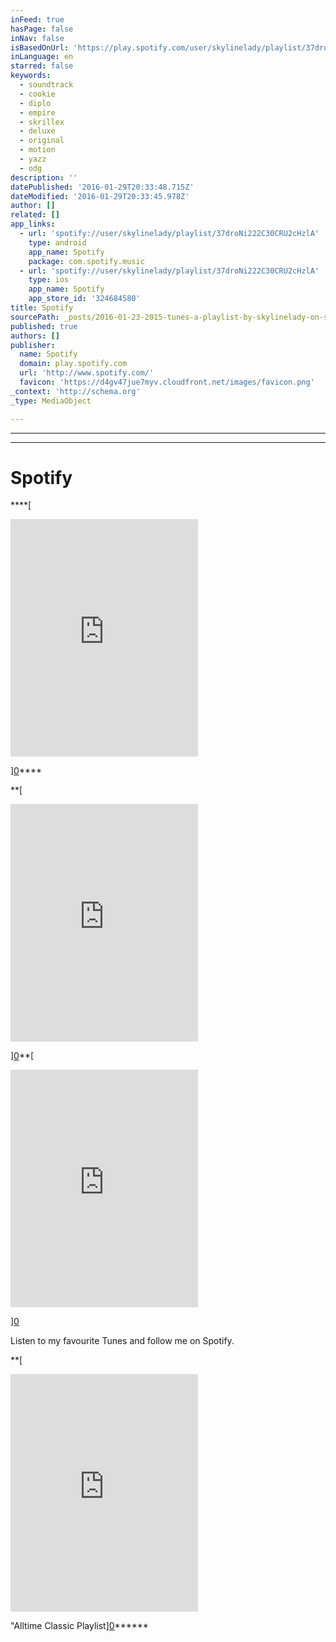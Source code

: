 ```yaml
---
inFeed: true
hasPage: false
inNav: false
isBasedOnUrl: 'https://play.spotify.com/user/skylinelady/playlist/37droNi222C30CRU2cHzlA?play=true&utm_source=open.spotify.com&utm_medium=open'
inLanguage: en
starred: false
keywords:
  - soundtrack
  - cookie
  - diplo
  - empire
  - skrillex
  - deluxe
  - original
  - motion
  - yazz
  - odg
description: ''
datePublished: '2016-01-29T20:33:48.715Z'
dateModified: '2016-01-29T20:33:45.978Z'
author: []
related: []
app_links:
  - url: 'spotify://user/skylinelady/playlist/37droNi222C30CRU2cHzlA'
    type: android
    app_name: Spotify
    package: com.spotify.music
  - url: 'spotify://user/skylinelady/playlist/37droNi222C30CRU2cHzlA'
    type: ios
    app_name: Spotify
    app_store_id: '324684580'
title: Spotify
sourcePath: _posts/2016-01-23-2015-tunes-a-playlist-by-skylinelady-on-spotify.md
published: true
authors: []
publisher:
  name: Spotify
  domain: play.spotify.com
  url: 'http://www.spotify.com/'
  favicon: 'https://d4gv47jue7myv.cloudfront.net/images/favicon.png'
_context: 'http://schema.org'
_type: MediaObject

---
```

****

****

# Spotify

****[

<iframe src=" https:=" width="300" height="380" frameborder="0" style="">"R&amp;B Playlist</iframe>

][0]****

**[

<iframe src=" https:=" width="300" height="380" frameborder="0" style="">"HipHop Playlist</iframe>

][0]**[

<iframe src="https://embed.spotify.com/?uri=spotify:user:skylinelady:playlist:0l23964oUbSOVAyozFjNAb" width="300" height="380" frameborder="0" style=""></iframe>

][0]

Listen to my favourite Tunes and follow me on Spotify.

**[

<iframe src="https://embed.spotify.com/?uri=spotify:user:skylinelady:playlist:2bYRcBtyYt4DBREWnEsxy8" width="300" height="380" frameborder="0" style=""></iframe>

"Alltime Classic Playlist][0]******

[0]: href